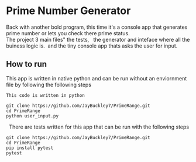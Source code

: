 # Prime Number Generator

Back with another bold program, this time it's a console app that generates prime number or lets you check there prime status. &nbsp;  
The project 3 main files"
the tests, &nbsp; 
the generator and inteface where all the buiness logic is.&nbsp; 
and the tiny console app thats asks the user for input.

## How to run

This app is written in native python and can be run without an enviornment file by following the following steps
&nbsp; 

```This code is written in python```
```
git clone https://github.com/JayBuckley7/PrimeRange.git
cd PrimeRange
python user_input.py
```
&nbsp; 
There are tests written for this app that can be run with the following steps
```
git clone https://github.com/JayBuckley7/PrimeRange.git
cd PrimeRange
pip install pytest
pytest
```
